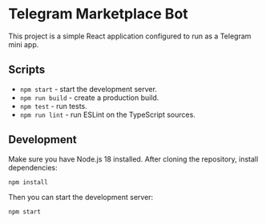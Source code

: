 # Telegram Marketplace Bot

This project is a simple React application configured to run as a Telegram mini app.

## Scripts

- `npm start` - start the development server.
- `npm run build` - create a production build.
- `npm test` - run tests.
- `npm run lint` - run ESLint on the TypeScript sources.

## Development

Make sure you have Node.js 18 installed. After cloning the repository, install dependencies:

```bash
npm install
```

Then you can start the development server:

```bash
npm start
```
